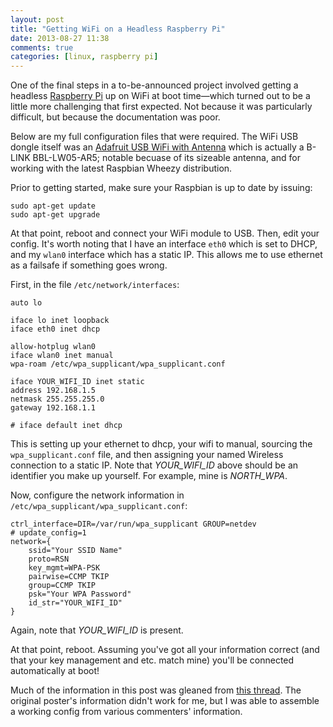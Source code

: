 ```yaml
---
layout: post
title: "Getting WiFi on a Headless Raspberry Pi"
date: 2013-08-27 11:38
comments: true
categories: [linux, raspberry pi]
---
```


One of the final steps in a to-be-announced project involved getting a headless [Raspberry Pi](http://www.raspberrypi.org/) up on WiFi at boot time—which turned out to be a little more challenging that first expected. Not because it was particularly difficult, but because the documentation was poor.

Below are my full configuration files that were required. The WiFi USB dongle itself was an [Adafruit USB WiFi with Antenna](https://www.adafruit.com/products/1030) which is actually a B-LINK BBL-LW05-AR5; notable becuase of its sizeable antenna, and for working with the latest Raspbian Wheezy distribution.

Prior to getting started, make sure your Raspbian is up to date by issuing:

	sudo apt-get update
	sudo apt-get upgrade

At that point, reboot and connect your WiFi module to USB. Then, edit your config. It's worth noting that I have an interface `eth0` which is set to DHCP, and my `wlan0` interface which has a static IP. This allows me to use ethernet as a failsafe if something goes wrong.

First, in the file `/etc/network/interfaces`:

	auto lo

	iface lo inet loopback
	iface eth0 inet dhcp

	allow-hotplug wlan0
	iface wlan0 inet manual
	wpa-roam /etc/wpa_supplicant/wpa_supplicant.conf

	iface YOUR_WIFI_ID inet static
	address 192.168.1.5
	netmask 255.255.255.0
	gateway 192.168.1.1

	# iface default inet dhcp

This is setting up your ethernet to dhcp, your wifi to manual, sourcing the `wpa_supplicant.conf` file, and then assigning your named Wireless connection to a static IP. Note that *YOUR_WIFI_ID* above should be an identifier you make up yourself. For example, mine is *NORTH_WPA*.

Now, configure the network information in `/etc/wpa_supplicant/wpa_supplicant.conf`:

	ctrl_interface=DIR=/var/run/wpa_supplicant GROUP=netdev
	# update_config=1
	network={
		ssid="Your SSID Name"
		proto=RSN
		key_mgmt=WPA-PSK
		pairwise=CCMP TKIP
		group=CCMP TKIP
		psk="Your WPA Password"
		id_str="YOUR_WIFI_ID"
	}

Again, note that *YOUR_WIFI_ID* is present.

At that point, reboot. Assuming you've got all your information correct (and that your key management and etc. match mine) you'll be connected automatically at boot!

Much of the information in this post was gleaned from [this thread](http://pingbin.com/2012/12/setup-wifi-raspberry-pi/). The original poster's information didn't work for me, but I was able to assemble a working config from various commenters' information.

